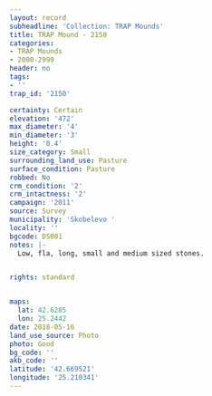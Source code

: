 ```yaml
---
layout: record
subheadline: 'Collection: TRAP Mounds'
title: TRAP Mound - 2150
categories:
- TRAP Mounds
- 2000-2999
header: no
tags:
- ''
trap_id: '2150'

certainty: Certain
elevation: '472'
max_diameter: '4'
min_diameter: '3'
height: '0.4'
size_category: Small
surrounding_land_use: Pasture
surface_condition: Pasture
robbed: No
crm_condition: '2'
crm_intactness: '2'
campaign: '2011'
source: Survey
municipality: 'Skobelevo '
locality: ''
bgcode: DS001
notes: |-
  Low, fla, long, small and medium sized stones.


rights: standard


maps:
  lat: 42.6285
  lon: 25.2442
date: 2018-05-16
land_use_source: Photo
photo: Good
bg_code: ''
akb_code: ''
latitude: '42.669521'
longitude: '25.210341'
---
```

